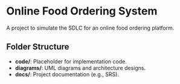 # Online Food Ordering System
A project to simulate the SDLC for an online food ordering platform.

## Folder Structure
- **code/**: Placeholder for implementation code.
- **diagrams/**: UML diagrams and architecture designs.
- **docs/**: Project documentation (e.g., SRS).
